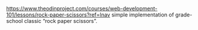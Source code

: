 https://www.theodinproject.com/courses/web-development-101/lessons/rock-paper-scissors?ref=lnav
simple implementation of grade-school classic “rock paper scissors”.